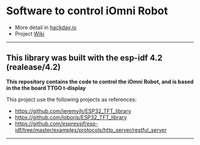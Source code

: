 
# Software to control iOmni Robot

* More detail in [hackday.io](https://hackaday.io/project/173420-iomni)
* Project [Wiki](https://leandro.atlassian.net/wiki/spaces/OP/pages/32571422/iOmni)
---

**This library was built with the esp-idf 4.2 (realease/4.2)**
---

**This repository contains the code to control the iOmni Robot, and is based in the the board TTGO t-display**

This project use the following projects as references:
* https://github.com/jeremyjh/ESP32_TFT_library
* https://github.com/loboris/ESP32_TFT_library
* https://github.com/espressif/esp-idf/tree/master/examples/protocols/http_server/restful_server

---









